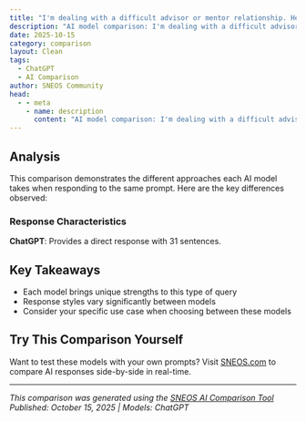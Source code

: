 ```yaml
---
title: "I'm dealing with a difficult advisor or mentor relationship. Help me: 1) Identify specific issues objectively"
description: "AI model comparison: I'm dealing with a difficult advisor or mentor relationship. Help me: 1) Identify specific issues ob..."
date: 2025-10-15
category: comparison
layout: Clean
tags:
  - ChatGPT
  - AI Comparison
author: SNEOS Community
head:
  - - meta
    - name: description
      content: "AI model comparison: I'm dealing with a difficult advisor or mentor relationship. Help me: 1) Identify specific issues objectively..."
---
```


<ChatComparison
  title="I'm dealing with a difficult advisor or mentor relationship. Help me: 1) Identify specific issues objectively"
  prompt="I'm dealing with a difficult advisor or mentor relationship. Help me: 1) Identify specific issues objectively"
  :responses='{"ChatGPT": "Navigating a challenging advisor or mentor relationship can be complex. Here are some common issues that you might encounter, which you can use to help identify specific problems in your situation:\n\n1. **Communication Styles**:\n   - **Miscommunication**: Are messages frequently misunderstood or unclear?\n   - **Frequency of Communication**: Is there a lack of regular communication, leading to feelings of isolation or abandonment?\n   - **Tone and Constructiveness**: Is feedback given in a harsh or unconstructive manner?\n\n2. **Expectations and Goals**:\n   - **Misaligned Expectations**: Are there different understandings of what the relationship should achieve?\n   - **Unclear Objectives**: Are your advisor\u0027s expectations vague or not communicated effectively?\n\n3. **Support and Guidance**:\n   - **Inaccessibility**: Is your advisor often unavailable or difficult to reach?\n   - **Quality of Guidance**: Is the advice provided helpful and relevant to your needs?\n\n4. **Boundaries and Respect**:\n   - **Overstepping Boundaries**: Does the advisor impose their views or push you towards decisions that feel uncomfortable?\n   - **Respect for Individuality**: Do they recognize and respect your individual aspirations and limits?\n\n5. **Conflict and Criticism**:\n   - **Frequent Criticism**: Is there a pattern of excessive criticism without sufficient praise?\n   - **Handling of Disagreements**: How do conflicts get resolved? Is there a constructive process in place, or do disagreements escalate?\n\n6. **Professional Development**:\n   - **Lack of Opportunities**: Is your advisor providing limited opportunities for professional growth or networking?\n   - **Neglecting Academic/Professional Needs**: Are your academic or career goals not being supported?\n\n7. **Emotional Dynamics**:\n   - **Power Imbalance**: Is there a noticeable imbalance of power affecting the relationship?\n   - **Personal Issues**: Are external personal issues affecting how either party behaves within the relationship?\n\n8. **Trust and Transparency**:\n   - **Questionable Integrity**: Are there instances where you felt the advisor acted unethically or without transparency?\n   - **Lack of Openness**: Is there a lack of honesty in discussions, making it hard to build trust?\n\nTo gain clarity, consider keeping a journal where you document specific interactions or communications that exemplify these issues. This will help you form a more objective view and pinpoint the areas that need addressing. After identifying the problems, you can think about potential solutions and ways to improve the relationship. If you would like, I can help with that too!"}' published-date="{DateTime.UtcNow:HH:mm}"
/>

## Analysis

This comparison demonstrates the different approaches each AI model takes when responding to the same prompt. Here are the key differences observed:

### Response Characteristics

**ChatGPT**: Provides a direct response with 31 sentences. 

## Key Takeaways

- Each model brings unique strengths to this type of query
- Response styles vary significantly between models
- Consider your specific use case when choosing between these models

## Try This Comparison Yourself

Want to test these models with your own prompts? Visit [SNEOS.com](https://sneos.com) to compare AI responses side-by-side in real-time.

---

*This comparison was generated using the [SNEOS AI Comparison Tool](https://sneos.com)*
*Published: October 15, 2025 | Models: ChatGPT*
